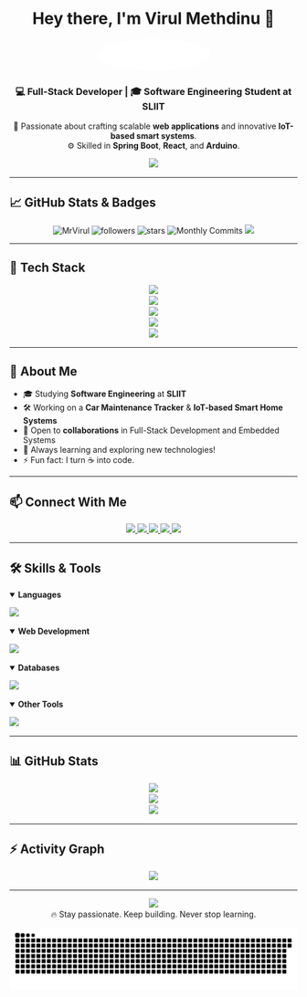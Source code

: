 <h1 align="center">Hey there, I'm Virul Methdinu 👋</h1>

<p align="center">
  <img src="https://github.com/MrVirul/MrVirul/blob/ee08d6820a31647d3266a013d3f156420bd27c25/MrVirul.png?raw=true" width="200" style="border-radius: 50%;" />
</p>

<h3 align="center">💻 Full-Stack Developer | 🎓 Software Engineering Student at SLIIT</h3>

<p align="center">
  🚀 Passionate about crafting scalable <strong>web applications</strong> and innovative <strong>IoT-based smart systems</strong>.<br/>
  ⚙️ Skilled in <strong>Spring Boot</strong>, <strong>React</strong>, and <strong>Arduino</strong>.
</p>

<p align="center">
  <img src="https://readme-typing-svg.herokuapp.com?font=Fira+Code&weight=600&size=22&pause=1000&color=38BDF8&center=true&vCenter=true&width=435&lines=Welcome+to+my+GitHub!;Let's+build+something+awesome+%F0%9F%92%AA;I+code+it.+I+test+it.+I+ship+it+%F0%9F%9A%80" />
</p>

---

## 📈 GitHub Stats & Badges

<p align="center">
  <img src="https://komarev.com/ghpvc/?username=MrVirul&label=Profile+Views&color=0e75b6&style=flat-square" alt="MrVirul" />
  <img src="https://img.shields.io/github/followers/MrVirul?label=Followers&style=flat-square" alt="followers"/>
  <img src="https://img.shields.io/github/stars/MrVirul?label=Stars&style=flat-square" alt="stars"/>
  <img src="https://badges.pufler.dev/commits/monthly/MrVirul" alt="Monthly Commits"/>
  <img src="https://img.shields.io/badge/Made%20with-Markdown-1f425f.svg?style=flat-square" />
</p>

---

## 🚀 Tech Stack

<p align="center">
  <!-- Core Languages & Frameworks -->
  <img src="https://skillicons.dev/icons?i=java,spring,react,js,ts,html,css" />
  <br/>
  <!-- Backend & DevOps -->
  <img src="https://skillicons.dev/icons?i=nodejs,express,mysql,mongodb,postgres,docker,git" />
  <br/>
  <!-- Embedded & IOT -->
  <img src="https://skillicons.dev/icons?i=arduino,raspberrypi" />
  <br/>
  <!-- Tools & Platforms -->
  <img src="https://skillicons.dev/icons?i=linux,vscode,figma,github,vercel,netlify" />
  <br/>
  <!-- Extras -->
  <img src="https://skillicons.dev/icons?i=python,c,cpp,cs,php,androidstudio" />
</p>


---

## 💼 About Me

- 🎓 Studying **Software Engineering** at **SLIIT**
- 🛠️ Working on a **Car Maintenance Tracker** & **IoT-based Smart Home Systems**
- 🤝 Open to **collaborations** in Full-Stack Development and Embedded Systems
- 🌱 Always learning and exploring new technologies!
- ⚡ Fun fact: I turn ☕ into code.

---

## 📫 Connect With Me

<p align="center">
  <a href="https://www.linkedin.com/in/virul-meemana-4597292a0/" target="_blank">
    <img src="https://img.shields.io/badge/LinkedIn-0A66C2?style=flat-square&logo=linkedin&logoColor=white"/>
  </a>
  <a href="https://fb.com/virul methdinu meemana" target="_blank">
    <img src="https://img.shields.io/badge/Facebook-1877F2?style=flat-square&logo=facebook&logoColor=white"/>
  </a>
  <a href="https://instagram.com/virul_on_insta" target="_blank">
    <img src="https://img.shields.io/badge/Instagram-E4405F?style=flat-square&logo=instagram&logoColor=white"/>
  </a>
  <a href="https://wa.me/94701812787" target="_blank">
    <img src="https://img.shields.io/badge/WhatsApp-25D366?style=flat-square&logo=whatsapp&logoColor=white"/>
  </a>
  <a href="mailto:virul.mmeemana@gmail.com" target="_blank">
    <img src="https://img.shields.io/badge/Gmail-EA4335?style=flat-square&logo=gmail&logoColor=white"/>
  </a>
</p>

---

## 🛠️ Skills & Tools

<details open>
  <summary><b>Languages</b></summary>
  <p>
    <img src="https://skillicons.dev/icons?i=java,js,python,c,cpp,csharp,php" />
  </p>
</details>

<details open>
  <summary><b>Web Development</b></summary>
  <p>
    <img src="https://skillicons.dev/icons?i=html,css,react,spring" />
  </p>
</details>

<details open>
  <summary><b>Databases</b></summary>
  <p>
    <img src="https://skillicons.dev/icons?i=mysql,mongodb" />
  </p>
</details>

<details open>
  <summary><b>Other Tools</b></summary>
  <p>
    <img src="https://skillicons.dev/icons?i=arduino,androidstudio,aws,linux,figma,illustrator" />
  </p>
</details>

---

## 📊 GitHub Stats

<p align="center">
  <img src="https://github-readme-stats.vercel.app/api?username=MrVirul&show_icons=true&theme=tokyonight&include_all_commits=true&count_private=true" />
  <br/>
  <img src="https://github-readme-streak-stats.herokuapp.com/?user=MrVirul&theme=tokyonight" />
  <br/>
  <img src="https://github-readme-stats.vercel.app/api/top-langs/?username=MrVirul&layout=compact&theme=tokyonight" />
</p>

---

## ⚡ Activity Graph

<p align="center">
  <img src="https://github-readme-activity-graph.vercel.app/graph?username=MrVirul&bg_color=0d1117&color=00ffe5&line=14f1ff&point=ffffff&area=true&hide_border=true" />
</p>

---

<p align="center">
  <img src="https://media.giphy.com/media/xUA7aZeLE2e0P7Znz2/giphy.gif" width="150" /><br/>
  🔥 Stay passionate. Keep building. Never stop learning.
</p>


![snake gif](https://github.com/MrVirul/MrVirul/blob/output/github-snake-dark.svg)

